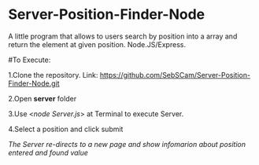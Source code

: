 # Server-Position-Finder-Node
A little program that allows to users search by position into a array and return the element at given position.
Node.JS/Express.

#To Execute:

1.Clone the repository. Link: https://github.com/SebSCam/Server-Position-Finder-Node.git

2.Open **server** folder

3.Use <*node Server.js*> at Terminal to execute Server.

4.Select a position and click submit

*The Server re-directs to a new page and show infomarion about position entered and found value*
